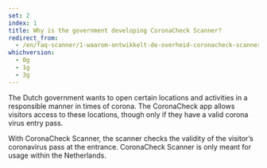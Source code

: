 ```yaml
---
set: 2
index: 1
title: Why is the government developing CoronaCheck Scanner?
redirect_from: 
  - /en/faq-scanner/1-waarom-ontwikkelt-de-overheid-coronacheck-scanner
whichversion:
  - 0g
  - 1g
  - 3g
---
```

The Dutch government wants to open certain locations and activities in a responsible manner in times of corona. The CoronaCheck app allows visitors access to these locations, though only if they have a valid corona virus entry pass.

With CoronaCheck Scanner, the scanner checks the validity of the visitor’s coronavirus pass at the entrance. CoronaCheck Scanner is only meant for usage within the Netherlands.
